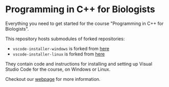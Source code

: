 # Programming in C++ for Biologists

Everything you need to get started for the course "Programming in C++ for Biologists".

This repository hosts submodules of forked repositories:
- `vscode-installer-windows` is forked from [here](https://github.com/HHildenbrandt/uwp_vscode_setup)
- `vscode-installer-linux` is forked from [here](https://github.com/ClaireGuerin/bash-install-vscode)

They contain code and instructions for installing and setting up Visual Studio Code for the course, on Windows or Linux.

Checkout our [webpage](https://rugtres.github.io/programming4biologists/) for more information.

